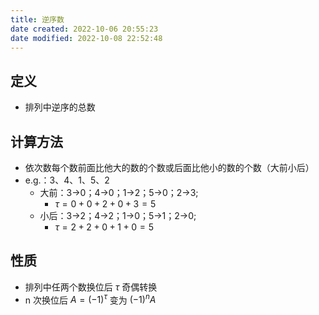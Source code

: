 ```yaml
---
title: 逆序数
date created: 2022-10-06 20:55:23
date modified: 2022-10-08 22:52:48
---
```


## 定义

- 排列中逆序的总数

## 计算方法

- 依次数每个数前面比他大的数的个数或后面比他小的数的个数（大前小后）
- e.g.：3、4、1、5、2
	- 大前：3->0；4->0；1->2；5->0；2->3;
		- $\tau=0+0+2+0+3=5$
	- 小后：3->2；4->2；1->0；5->1；2->0;
		- $\tau=2+2+0+1+0=5$

## 性质

- 排列中任两个数换位后 $\tau$ 奇偶转换
- n 次换位后 $A=(-1)^\tau$ 变为 $(-1)^nA$
